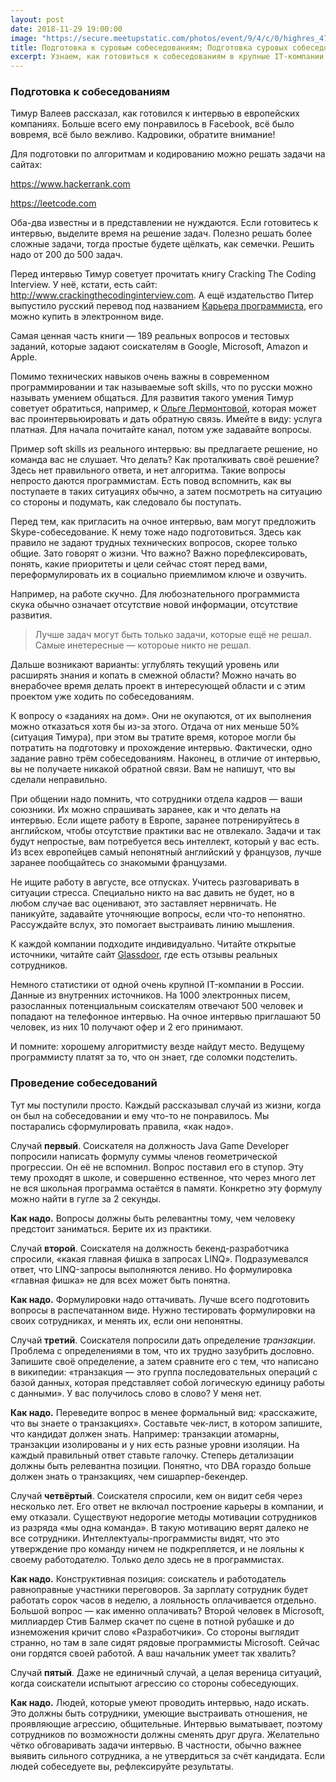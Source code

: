 ```yaml
---
layout: post
date: 2018-11-29 19:00:00
image: "https://secure.meetupstatic.com/photos/event/9/4/c/0/highres_476378080.jpeg"
title: Подготовка к суровым собеседованиям; Подготовка суровых собеседований
excerpt: Узнаем, как готовиться к собеседованиям в крупные IT-компании. Поговорим о том, как проводить собеседования.
---
```


### Подготовка к собеседованиям

Тимур Валеев рассказал, как готовился к интервью в европейских компаниях. Больше всего ему понравилось в Facebook, всё
было вовремя, всё было вежливо. Кадровики, обратите внимание!

Для подготовки по алгоритмам и кодированию можно решать задачи на сайтах:

https://www.hackerrank.com

https://leetcode.com

Оба-два известны и в представлении не нуждаются. Если готовитесь к интервью, выделите время на решение задач. Полезно решать более сложные задачи, тогда
простые будете щёлкать, как семечки. Решить надо от 200 до 500 задач.

Перед интервью Тимур советует прочитать книгу Cracking The Coding Interview. У неё, кстати, есть сайт: http://www.crackingthecodinginterview.com.
А ещё издательство Питер выпустило русский перевод под названием [Карьера программиста](https://www.piter.com/collection/kariera-v-it-industrii/product/kariera-programmista-6-e-izdanie-2),
его можно купить в электронном виде.

Самая ценная часть книги&nbsp;&mdash; 189 реальных вопросов и тестовых заданий, которые задают соискателям в Google, Microsoft, Amazon и Apple.

Помимо технических навыков очень важны в современном программировании и так называемые soft skills, что по русски можно называть умением общаться. Для развития
такого умения Тимур советует обратиться, например, к [Ольге Лермонтовой](https://t.me/dreamcatchme), которая может вас проинтервьюировать и дать обратную связь.
Имейте в виду: услуга платная. Для начала почитайте канал, потом уже задавайте вопросы.

Пример soft skills из реального интервью: вы предлагаете решение, но команда вас не слушает. Что делать? Как проталкивать своё решение? Здесь
нет правильного ответа, и нет алгоритма. Такие вопросы непросто даются программистам. Есть повод вспомнить, как вы поступаете в таких ситуациях обычно, а затем
посмотреть на ситуацию со стороны и подумать, как следовало бы поступать.

Перед тем, как пригласить на очное интервью, вам могут предложить Skype-собеседование. К нему тоже надо подготовиться. Здесь как правило не задают
трудных технических вопросов, скорее только общие. Зато говорят о жизни. Что важно? Важно порефлексировать, понять, какие приоритеты и цели сейчас стоят перед вами,
переформулировать их в социально приемлимом ключе и озвучить.

Например, на работе скучно. Для любознательного программиста скука обычно означает отсутствие новой информации, отсутствие развития.

> Лучше задач могут быть только задачи, которые ещё не решал. Самые инетересные&nbsp;&mdash; котороые никто не решал.

Дальше возникают варианты: углублять текущий уровень или расширять знания и копать в смежной области? Можно начать во внерабочее время делать проект в
интересующей области и с этим проектом уже ходить по собеседованиям.

К вопросу о &laquo;заданиях на дом&raquo;. Они не окупаются, от их выполнения можно отказаться хотя бы из-за этого. Отдача от них меньше 50% (ситуация Тимура),
при этом вы тратите время, которое могли бы потратить на подготовку и прохождение интервью. Фактически, одно задание равно трём собеседованиям.
Наконец, в отличие от интервью, вы не получаете никакой обратной связи. Вам не напишут, что вы сделали неправильно.

При общении надо помнить, что сотрудники отдела кадров&nbsp;&mdash; ваши союзники. Их можно спрашивать заранее, как и что делать на интервью. Если
ищете работу в Европе, заранее потренируйтесь в английском, чтобы отсутствие практики вас не отвлекало. Задачи и так будут непростые, вам потребуется весь
интеллект, который у вас есть. Из всех европейцев самый непонятный английский у французов, лучше заранее пообщайтесь со знакомыми французами.

Не ищите работу в августе, все отпусках. Учитесь разговаривать в ситуации стресса. Специально никто на вас давить не будет,
но в любом случае вас оценивают, это заставляет нервничать. Не паникуйте, задавайте уточняющие вопросы, если что-то непонятно. Рассуждайте вслух, это помогает
выстраивать линию мышления.

К каждой компании подходите индивидуально. Читайте открытые источники, читайте сайт [Glassdoor](https://www.glassdoor.com/index.htm), где есть
отзывы реальных сотрудников.

Немного статистики от одной очень крупной IT-компании в России. Данные из внутренних источников. На 1000 электронных писем, разосланных потенциальным соискателям
отвечают 500 человек и попадают на телефонное интервью. На очное интервью приглашают 50 человек, из них 10 получают офер и 2 его принимают.

И помните: хорошему алгоритмисту везде найдут место. Ведущему программисту платят за то, что он знает, где соломки подстелить.

### Проведение собеседований

Тут мы поступили просто. Каждый рассказывал случай из жизни, когда он был на собеседовании и ему что-то не понравилось. Мы постарались сформулировать правила, &laquo;как надо&raquo;.

Случай **первый**. Соискателя на должность Java Game Developer попросили написать формулу суммы членов геометрической прогрессии. Он её не вспомнил. Вопрос поставил его в ступор.
Эту тему проходят в школе, и совершенно ественное, что через много лет не вся школьная программа остаётся в памяти. Конкретно эту формулу можно найти в гугле за 2 секунды.

**Как надо.** Вопросы должны быть релевантны тому, чем человеку предстоит заниматься. Берите их из практики.

Случай **второй**. Соискателя на должность бекенд-разработчика спросили, &laquo;какая главная фишка в запросах LINQ&raquo;. Подразумевался ответ, что LINQ-запросы выполняются лениво.
Но формулировка &laquo;главная фишка&raquo; не для всех может быть понятна.

**Как надо.** Формулировки надо оттачивать. Лучше всего подготовить вопросы в распечатанном виде. Нужно тестировать формулировки на своих сотрудниках, и менять их, если они непонятны.

Случай **третий**. Соискателя попросили дать определение *транзакции*. Проблема с определениями в том, что их трудно зазубрить дословно. Запишите своё определение, а затем
сравните его с тем, что написано в википедии: &laquo;транзакция&nbsp;&mdash; это группа последовательных операций с базой данных, которая представляет собой логическую единицу
работы с данными&raquo;. У вас получилось слово в слово? У меня нет.

**Как надо.** Переведите вопрос в менее формальный вид: &laquo;расскажите, что вы знаете о транзакциях&raquo;. Составьте чек-лист, в котором запишите, что кандидат должен знать.
Например: транзакции атомарны, транзакции изолированы и у них есть разные уровни изоляции. На каждый правильный ответ ставьте галочку. Степерь детализации должны быть релевантна
позиции. Понятно, что DBA гораздо больше должен знать о транзакциях, чем сишарпер-бекендер.

Случай **четвёртый**. Соискателя спросили, кем он видит себя через несколько лет. Его ответ не включал построение карьеры в компании, и ему отказали.
Существуют недорогие методы мотивации сотрудников из разряда &laquo;мы одна команда&raquo;. В такую мотивацию верят далеко не все сотрудники. Интеллектуалы-программисты видят,
что это утверждение про команду ничем не подкрепляется, и не лояльны к своему работодателю. Только дело здесь не в программистах.

**Как надо.** Конструктивная позиция: соискатель и работодатель равноправные участники переговоров. За зарплату сотрудник будет работать сорок часов в неделю,
а лояльность оплачивается отдельно. Большой вопрос&nbsp;&mdash; как именно оплачивать? Второй человек в Microsoft, миллиардер Стив Балмер скачет по сцене в потной рубашке
и до изнеможения кричит слово &laquo;Разработчики&raquo;. Со стороны выглядит странно, но там в зале сидят рядовые программисты Microsoft. Сейчас они гордятся своей работой.
А ваш начальник умеет так хвалить?

Случай **пятый**. Даже не единичный случай, а целая вереница ситуаций, когда соискатели испытыют агрессию со стороны собеседующих.

**Как надо.** Людей, которые умеют проводить интервью, надо искать. Это должны быть сотрудники, умеющие выстраивать отношения, не проявляющие агрессию, общительные.
Интервью выматывает, поэтому сотрудников по возможности должны сменять друг друга. Желательно чётко обговаривать задачи интервью. В частности, обычно важнее выявить сильного
сотрудника, а не утвердиться за счёт кандидата. Если людей собеседуете вы, рефлексируйте результаты.

